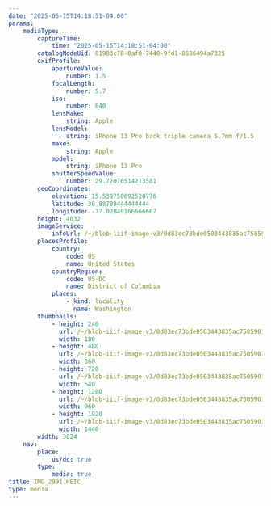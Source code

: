 ```yaml
---
date: "2025-05-15T14:18:51-04:00"
params:
    mediaType:
        captureTime:
            time: "2025-05-15T14:18:51-04:00"
        catalogNodeUid: 01983c78-0af0-7440-9fd1-8686494a7325
        exifProfile:
            apertureValue:
                number: 1.5
            focalLength:
                number: 5.7
            iso:
                number: 640
            lensMake:
                string: Apple
            lensModel:
                string: iPhone 13 Pro back triple camera 5.7mm f/1.5
            make:
                string: Apple
            model:
                string: iPhone 13 Pro
            shutterSpeedValue:
                number: 29.77076514213581
        geoCoordinates:
            elevation: 15.539750692520776
            latitude: 38.88789444444444
            longitude: -77.02049166666667
        height: 4032
        imageService:
            infoUrl: /~/blob-iiif-image-v3/0d83ec73bde0503443835ac750590151ba329d6101c538f960a00a74ac5cf633/info.json
        placesProfile:
            country:
                code: US
                name: United States
            countryRegion:
                code: US-DC
                name: District of Columbia
            places:
                - kind: locality
                  name: Washington
        thumbnails:
            - height: 240
              url: /~/blob-iiif-image-v3/0d83ec73bde0503443835ac750590151ba329d6101c538f960a00a74ac5cf633/full/180%2C240/0/default.jpg
              width: 180
            - height: 480
              url: /~/blob-iiif-image-v3/0d83ec73bde0503443835ac750590151ba329d6101c538f960a00a74ac5cf633/full/360%2C480/0/default.jpg
              width: 360
            - height: 720
              url: /~/blob-iiif-image-v3/0d83ec73bde0503443835ac750590151ba329d6101c538f960a00a74ac5cf633/full/540%2C720/0/default.jpg
              width: 540
            - height: 1280
              url: /~/blob-iiif-image-v3/0d83ec73bde0503443835ac750590151ba329d6101c538f960a00a74ac5cf633/full/960%2C1280/0/default.jpg
              width: 960
            - height: 1920
              url: /~/blob-iiif-image-v3/0d83ec73bde0503443835ac750590151ba329d6101c538f960a00a74ac5cf633/full/1440%2C1920/0/default.jpg
              width: 1440
        width: 3024
    nav:
        place:
            us/dc: true
        type:
            media: true
title: IMG_2991.HEIC
type: media
---
```

